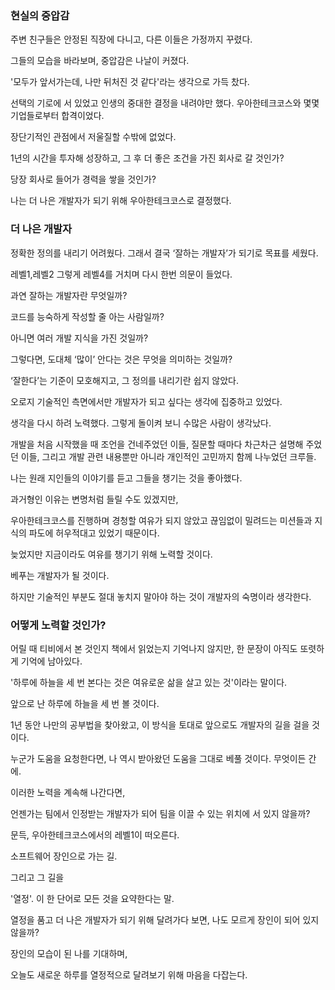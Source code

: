 ### 현실의 중압감

주변 친구들은 안정된 직장에 다니고, 다른 이들은 가정까지 꾸렸다.

그들의 모습을 바라보며, 중압감은 나날이 커졌다.

'모두가 앞서가는데, 나만 뒤처진 것 같다'라는 생각으로 가득 찼다.

선택의 기로에 서 있었고 인생의 중대한 결정을 내려야만 했다. 우아한테크코스와 몇몇 기업들로부터 합격이었다.

장단기적인 관점에서 저울질할 수밖에 없었다.

1년의 시간을 투자해 성장하고, 그 후 더 좋은 조건을 가진 회사로 갈 것인가?

당장 회사로 들어가 경력을 쌓을 것인가?

나는 더 나은 개발자가 되기 위해 우아한테크코스로 결정했다.

### 더 나은 개발자

정확한 정의를 내리기 어려웠다. 그래서 결국 ‘잘하는 개발자’가 되기로 목표를 세웠다.

레벨1,레벨2 그렇게 레벨4를 거치며 다시 한번 의문이 들었다.

과연 잘하는 개발자란 무엇일까?

코드를 능숙하게 작성할 줄 아는 사람일까?

아니면 여러 개발 지식을 가진 것일까?

그렇다면, 도대체 ‘많이’ 안다는 것은 무엇을 의미하는 것일까?

‘잘한다’는 기준이 모호해지고, 그 정의를 내리기란 쉽지 않았다.

오로지 기술적인 측면에서만 개발자가 되고 싶다는 생각에 집중하고 있었다.

생각을 다시 하려 노력했다. 그렇게 돌이켜 보니 수많은 사람이 생각났다.

개발을 처음 시작했을 때 조언을 건네주었던 이들, 질문할 때마다 차근차근 설명해 주었던 이들, 그리고 개발 관련 내용뿐만 아니라 개인적인 고민까지 함께 나누었던 크루들.

나는 원래 지인들의 이야기를 듣고 그들을 챙기는 것을 좋아했다.

과거형인 이유는 변명처럼 들릴 수도 있겠지만,

우아한테크코스를 진행하며 경청할 여유가 되지 않았고 끊임없이 밀려드는 미션들과 지식의 파도에 허우적대고 있었기 때문이다.

늦었지만 지금이라도 여유를 챙기기 위해 노력할 것이다.

베푸는 개발자가 될 것이다.

하지만 기술적인 부분도 절대 놓치지 말아야 하는 것이 개발자의 숙명이라 생각한다.

### 어떻게 노력할 것인가?

어릴 때 티비에서 본 것인지 책에서 읽었는지 기억나지 않지만, 한 문장이 아직도 또렷하게 기억에 남아있다.

'하루에 하늘을 세 번 본다는 것은 여유로운 삶을 살고 있는 것'이라는 말이다.

앞으로 난 하루에 하늘을 세 번 볼 것이다.

1년 동안 나만의 공부법을 찾아왔고, 이 방식을 토대로 앞으로도 개발자의 길을 걸을 것이다.

누군가 도움을 요청한다면, 나 역시 받아왔던 도움을 그대로 베풀 것이다. 무엇이든 간에.

이러한 노력을 계속해 나간다면,

언젠가는 팀에서 인정받는 개발자가 되어 팀을 이끌 수 있는 위치에 서 있지 않을까?

문득, 우아한테크코스에서의 레벨1이 떠오른다.

소프트웨어 장인으로 가는 길.

그리고 그 길을

'열정'. 이 한 단어로 모든 것을 요약한다는 말.

열정을 품고 더 나은 개발자가 되기 위해 달려가다 보면, 나도 모르게 장인이 되어 있지 않을까?

장인의 모습이 된 나를 기대하며,

오늘도 새로운 하루를 열정적으로 달려보기 위해 마음을 다잡는다.


